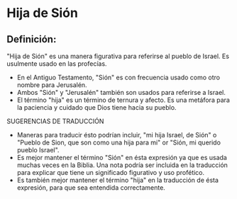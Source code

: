 # Hija de Sión

## Definición: 

"Hija de Sión" es una manera figurativa para referirse al pueblo de Israel. Es usulmente usado en las profecías.

* En el Antiguo Testamento, "Sión" es con frecuencia usado como otro nombre para Jerusalén.
* Ambos "Sión" y "Jerusalén" también son usados para referirse a Israel.
* El término "hija" es un término de ternura y afecto. Es una metáfora para la paciencia y cuidado que Dios tiene hacia su pueblo.

SUGERENCIAS DE TRADUCCIÓN

* Maneras para traducir ésto podrían incluir, "mi hija Israel, de Sión" o "Pueblo de Sion, que son como una hija para mi" or "Sión, mi querido pueblo Israel".
* Es mejor mantener el término "Sión" en ésta expresión ya que es usada muchas veces en la Biblia. Una nota podría ser incluida en la traducción para explicar que tiene un significado figurativo y uso profético.
* Es también mejor mantener el término "hija" en la traducción de ésta expresión, para que sea entendida correctamente.

